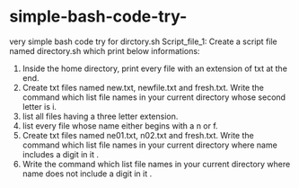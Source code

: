 # simple-bash-code-try-
very simple bash code try
for dirctory.sh
Script_file_1:
Create a script file named directory.sh which print below informations:
1. Inside the home directory, print every file with an extension of txt at the end.
2. Create txt files named new.txt, newfile.txt and fresh.txt. Write the command which list
file names in your current directory whose second letter is i.
3. list all files having a three letter extension.
4. list every file whose name either begins with a n or f.
5. Create txt files named ne01.txt, n02.txt and fresh.txt. Write the command which list file
names in your current directory where name includes a digit in it .
6. Write the command which list file names in your current directory where name does not
include a digit in it .
